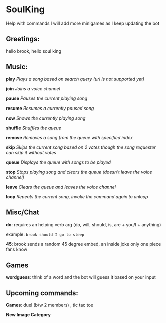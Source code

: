 # SoulKing
Help with commands
I will add more minigames as I keep updating the bot
## Greetings:
hello brook, hello soul king

## Music:
**play**  _Plays a song based on search query (url is not supported yet)_

**join**  _Joins a voice channel_ 

**pause** _Pauses the current playing song_ 

**resume** _Resumes a currently paused song_

**now** _Shows the currently playing song_ 

**shuffle** _Shuffles the queue_

**remove** _Removes a song from the queue with specified index_

**skip** _Skips the current song based on 2 votes though the song requester can skip it without votes_

**queue** _Displays the queue with songs to be played_

**stop** _Stops playing song and clears the queue (doesn't leave the voice channel)_

**leave** _Clears the queue and leaves the voice channel_

**loop** _Repeats the current song, invoke the command again to unloop_


## Misc/Chat 

**do**: requires an helping verb arg (do, will, should, is, are + you/I + anything) 

example: `brook should I go to sleep`
    
**45**: brook sends a random 45 degree embed, an inside joke only one piece fans know


## Games
**wordguess**: think of a word and the bot will guess it based on your input

## Upcoming commands:
**Games**: duel (b/w 2 members) ,  tic tac toe
       
**New Image Category**  
